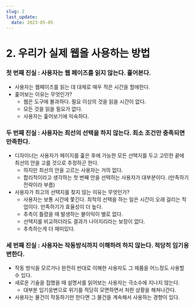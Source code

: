 ```yaml
---
slug: 2
last_update:
  date: 2023-05-05
---
```


# 2. 우리가 실제 웹을 사용하는 방법

### 첫 번째 진실 : 사용자는 웹 페이즈를 읽지 않는다. 훑어본다.

- 사용자는 웹페이즈를 읽는 데 대체로 매우 적은 시간을 할애한다.
- 훑어보는 이유는 무엇인가?
    - 웹은 도구에 불과하다. 필요 이상의 것을 읽을 시간이 없다.
    - 모든 것을 읽을 필요가 없다.
    - 사용자는 훑어보기에 익숙하다.

### 두 번째 진실 : 사용자는 최선의 선택을 하지 않는다. 최소 조건만 충족되면 만족한다.

- 디자이너는 사용자가 페이지를 훑은 후에 가능한 모든 선택지를 두고 고민한 끝에 최선의 안을 고를 것으로 추정하곤 한다.
    - 하지만 최선의 안을 고르는 사용자는 거의 없다.
    - 합리적이라고 생각하는 첫 번째 안을 선택하는 사용자가 대부분이다. (만족하기 전략이라 부름)
- 사용자가 최고의 선택지를 찾지 않는 이유는 무엇인가?
    - 사용자는 보통 시간에 쫓긴다. 최적의 선택을 하는 일은 시간이 오래 걸리는 작업이다. 만족하기가 효율성이 더 높다.
    - 추측이 틀렸을 때 발생하는 불이익이 별로 없다.
    - 선택지를 비교하더라도 결과가 나아지리라는 보장이 없다.
    - 추측하는게 더 재미있다.

### 세 번째 진실 : 사용자는 작동방식까지 이해하려 하지 않는다. 적당히 임기응변한다.

- 작동 방식을 모르거나 완전히 반대로 이해한 사용자도 그 제품을 어느정도 사용할 수 있다.
- 새로운 기술을 접했을 때 설명서를 읽어보는 사용자는 극소수에 지나지 않는다.
    - 대부분 임기응변으로 위기를 적당히 모면하면서 처한 상황을 해쳐나간다.
- 사용자는 물건이 작동하기만 한다면 그 물건을 계속해서 사용하는 경향이 있다.